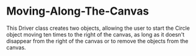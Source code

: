 # Moving-Along-The-Canvas

This Driver class creates two objects, allowing the user to start the Circle object moving ten times to the right of the canvas, as long as it doesn't disappear 
from the right of the canvas or to remove the objects from the canvas.
